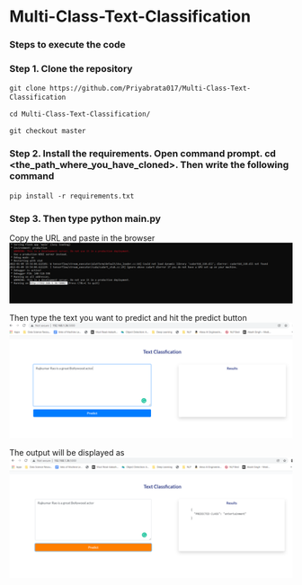 # Multi-Class-Text-Classification

### Steps to execute the code
### Step 1. Clone the repository 
```
git clone https://github.com/Priyabrata017/Multi-Class-Text-Classification
```
```
cd Multi-Class-Text-Classification/
```
```
git checkout master
```


### Step 2. Install the requirements. Open command prompt. cd <the_path_where_you_have_cloned>. Then write the following command
```
pip install -r requirements.txt
```
### Step 3. Then type python main.py 
Copy the URL and paste in the browser
<img src="https://github.com/Priyabrata017/Multi-Class-Text-Classification/blob/master/images/cmd.PNG" alt="cmd">

Then type the text you want to predict and hit the predict button
<img src="https://github.com/Priyabrata017/Multi-Class-Text-Classification/blob/master/images/input.PNG" alt="cmd">

The output will be displayed as
<img src="https://github.com/Priyabrata017/Multi-Class-Text-Classification/blob/master/images/output.PNG" alt="cmd">
